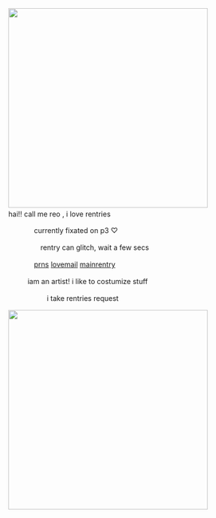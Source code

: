 <img src="https://i.imgur.com/BHy6Vjd.png&=80" width="400">
ㅤ
ㅤㅤㅤㅤㅤhai!! call me reo , i love rentries

ㅤㅤㅤㅤcurrently fixated on p3 ♡

ㅤㅤㅤㅤㅤrentry can glitch, wait a few secs

ㅤㅤㅤㅤ[prns](https://pronouns.cc/@kureomi) [lovemail](https://rentry.co/lovemailreo) [mainrentry](https://rentry.co/cinnamonp)

ㅤㅤㅤiam an artist! i like to costumize stuff

ㅤㅤㅤㅤㅤㅤi take rentries request

<img src="https://i.imgur.com/qBiejRY.png&=80" width="400">
ㅤ
